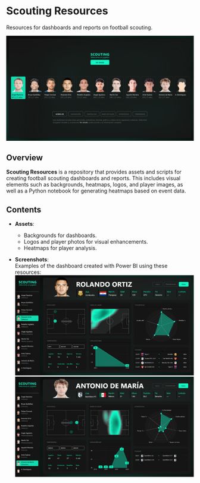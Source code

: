 # Scouting Resources  
Resources for dashboards and reports on football scouting.

![Home Dashboard](asset/Screenshot00.png)  

## Overview  
**Scouting Resources** is a repository that provides assets and scripts for creating football scouting dashboards and reports. This includes visual elements such as backgrounds, heatmaps, logos, and player images, as well as a Python notebook for generating heatmaps based on event data.  

## Contents  
- **Assets**:  
  - Backgrounds for dashboards.  
  - Logos and player photos for visual enhancements.  
  - Heatmaps for player analysis.  

- **Screenshots**:  
  Examples of the dashboard created with Power BI using these resources:  
![Player detail (a)](asset/Screenshot01.png)  
![Player detail (b)](asset/Screenshot02.png)
